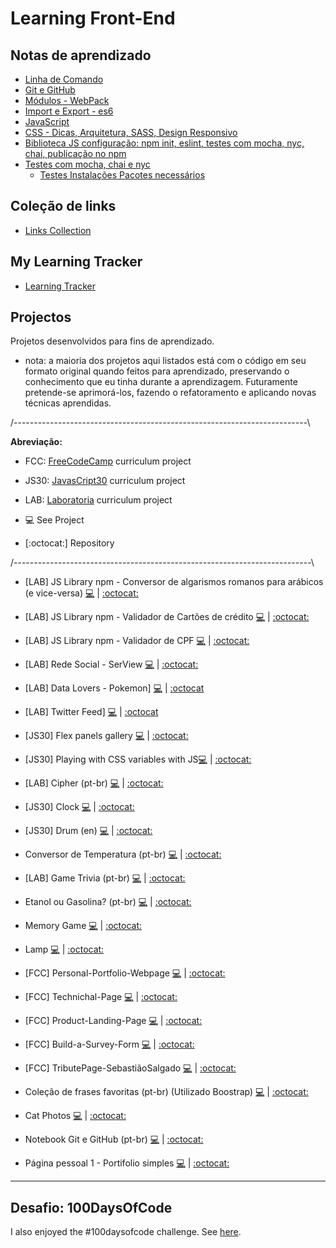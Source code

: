 # Learning Front-End

## Notas de aprendizado

* [Linha de Comando](https://github.com/hlays/linha-de-comando/)
* [Git e GitHub](https://hlays.github.io/learning-front-end/projects/Git-GitHub-MyNotebook/)
* [Módulos - WebPack](https://github.com/hlays/learning-front-end/tree/master/notes/modules-webpack/)
* [Import e Export - es6](https://github.com/hlays/learning-front-end/tree/master/notes/import-export/)
* [JavaScript](https://github.com/hlays/learning-front-end/tree/master/learning-js)
* [CSS - Dicas, Arquitetura, SASS, Design Responsivo](https://github.com/hlays/learning-front-end/tree/master/learning-css/)
* [Biblioteca JS configuração: npm init, eslint, testes com mocha, nyc, chai, publicação no npm](https://github.com/hlays/learning-front-end/tree/master/notes/lib-js-config/)
* [Testes com mocha, chai e nyc](https://github.com/hlays/learning-front-end/tree/master/notes/tests-tdd/)
  * [Testes Instalações Pacotes necessários](https://github.com/hlays/learning-front-end/tree/master/notes/tests-tdd/testes-instalacoes.md/)


## Coleção de links
* [Links Collection](https://github.com/hlays/learning-front-end/tree/master/notes/links)

## My Learning Tracker
* [Learning Tracker](https://hlays.github.io/learning-tracker/)

## Projectos
Projetos desenvolvidos para fins de aprendizado.

* nota: a maioria dos projetos aqui listados está com o código em seu formato original quando feitos para aprendizado, preservando o conhecimento que eu tinha durante a aprendizagem. Futuramente pretende-se aprimorá-los, fazendo o refatoramento e aplicando novas técnicas aprendidas.

/-------------------------------------------------------------------------\

  **Abreviação:**
- FCC:  [FreeCodeCamp](https://www.freecodecamp.org/) curriculum project
- JS30:  [JavasCript30](https://javascript30.com/) curriculum project
- LAB:  [Laboratoria](http://laboratoria.la/) curriculum project

- :computer: See Project
- [:octocat:] Repository

/--------------------------------------------------------------------------\

* [LAB] JS Library npm - Conversor de algarismos romanos para arábicos (e vice-versa) [:computer:](https://www.npmjs.com/package/lab-roman-int-converter) | [:octocat:](https://github.com/hlays/lab-roman-int-converter)

* [LAB] JS Library npm - Validador de Cartões de crédito [:computer:](https://www.npmjs.com/package/lab-credit-card-validator) | [:octocat:](https://github.com/hlays/lab-credit-card-validator)

* [LAB] JS Library npm - Validador de CPF [:computer:](https://www.npmjs.com/package/lab-cpf-validator) | [:octocat:](https://github.com/hlays/lab-cpf-validator)

* [LAB] Rede Social - SerView [:computer:](https://serview-2019.firebaseapp.com/) | [:octocat:](https://github.com/hlays/redesocial)

* [LAB] Data Lovers - Pokemon] [:computer:](https://hlays.github.io/data-lovers/) | [:octocat](https://github.com/hlays/data-lovers)

* [LAB] Twitter Feed] [:computer:](https://hlays.github.io/twitter-lab/) | [:octocat](https://github.com/hlays/twitter-lab)

* [JS30] Flex panels gallery [:computer:](https://hlays.github.io/learning-front-end/js30-flex-panels-gallery/) | [:octocat:](https://github.com/hlays/learning-front-end/tree/master/projects/js30-flex-panels-gallery)

* [JS30] Playing with CSS variables with JS[:computer:](https://hlays.github.io/learning-front-end/projects/js30-playing-with-css-var/) | [:octocat:](https://github.com/hlays/learning-front-end/tree/master/projects/js30-playing-with-css-var)


* [LAB] Cipher (pt-br) [:computer:](https://hlays.github.io/caesar-cipher/src/index.html) | [:octocat:](https://github.com/hlays/caesar-cipher)

* [JS30] Clock [:computer:](https://hlays.github.io/learning-front-end/projects/JS30-clock/) | [:octocat:](https://github.com/hlays/learning-front-end/tree/master/projects/JS30-clock)

* [JS30] Drum (en) [:computer:](https://hlays.github.io/learning-front-end/projects/JS30-Drum/) | [:octocat:](https://github.com/hlays/learning-front-end/tree/master/projects/JS30-Drum)

* Conversor de Temperatura (pt-br) [:computer:](https://hlays.github.io/learning-front-end/projects/Projeto-Conversor-de-Temperatura/) | [:octocat:](https://github.com/hlays/learning-front-end/tree/master/projects/Projeto-Conversor-de-Temperatura)

* [LAB] Game Trivia (pt-br) [:computer:](https://hlays.github.io/learning-front-end/projects/Projeto_Trivia/) | [:octocat:](https://github.com/hlays/learning-front-end/tree/master/projects/Projeto_Trivia)

* Etanol ou Gasolina? (pt-br) [:computer:](https://hlays.github.io/learning-front-end/projects/Projeto-Etanol-ou-Gasolina/) | [:octocat:](https://github.com/hlays/learning-front-end/tree/master/projects/Projeto-Etanol-ou-Gasolina)

* Memory Game [:computer:](https://hlays.github.io/learning-front-end/projects/memory-game/) | [:octocat:](https://github.com/hlays/learning-front-end/tree/master/projects/memory-game)

* Lamp [:computer:](https://hlays.github.io/learning-front-end/projects/Lamp/) | [:octocat:](https://github.com/hlays/learning-front-end/tree/master/projects/Lamp)

* [FCC] Personal-Portfolio-Webpage [:computer:](https://hlays.github.io/FreeCodeCamp/Responsive-Web-Design-Projects/FCC5-Personal-Portfolio-Webpage/) | [:octocat:]()

*  [FCC] Technichal-Page [:computer:](https://hlays.github.io/FreeCodeCamp/Responsive-Web-Design-Projects/FCC4-Technichal-Page/) | [:octocat:](https://github.com/hlays/FreeCodeCamp/tree/master/Responsive-Web-Design-Projects/FCC4-Technichal-Page)

*  [FCC] Product-Landing-Page [:computer:](https://hlays.github.io/FreeCodeCamp/Responsive-Web-Design-Projects/FCC3-Product-Landing-Page/) | [:octocat:](https://github.com/hlays/FreeCodeCamp/tree/master/Responsive-Web-Design-Projects/FCC3-Product-Landing-Page)

*  [FCC] Build-a-Survey-Form [:computer:](https://hlays.github.io/FreeCodeCamp/Responsive-Web-Design-Projects/FCC2-Build-a-Survey-Form/) | [:octocat:](https://github.com/hlays/FreeCodeCamp/tree/master/Responsive-Web-Design-Projects/FCC2-Build-a-Survey-Form)

*  [FCC] TributePage-SebastiãoSalgado [:computer:](https://hlays.github.io/FreeCodeCamp/Responsive-Web-Design-Projects/FCC1-TributePage-SebastiaoSalgado/) | [:octocat:](https://github.com/hlays/FreeCodeCamp/tree/master/Responsive-Web-Design-Projects/FCC1-TributePage-SebastiaoSalgado)

* Coleção de frases favoritas (pt-br) (Utilizado Boostrap) [:computer:](https://hlays.github.io/learning-front-end/projects/Frases-com-Bootstrap/) | [:octocat:](https://github.com/hlays/learning-front-end/tree/master/projects/Frases-com-Bootstrap)

* Cat Photos [:computer:](https://hlays.github.io/learning-front-end/projects/cats-photos/) | [:octocat:](https://github.com/hlays/learning-front-end/tree/master/projects/cats-photos)

* Notebook Git e GitHub (pt-br) [:computer:](https://hlays.github.io/learning-front-end/projects/Git-GitHub-MyNotebook/) | [:octocat:](https://github.com/hlays/learning-front-end/tree/master/projects/Git-GitHub-MyNotebook)

* Página pessoal 1 - Portifolio simples [:computer:](https://hlays.github.io/learning-front-end/projects/Pagina-Pessoal-1/) | [:octocat:](https://github.com/hlays/learning-front-end/tree/master/projects/Pagina-Pessoal-1)

---

## Desafio: 100DaysOfCode

I also enjoyed the #100daysofcode challenge. See [here](https://github.com/hlays/My-100-days-of-Code/blob/master/r1-log.md).
